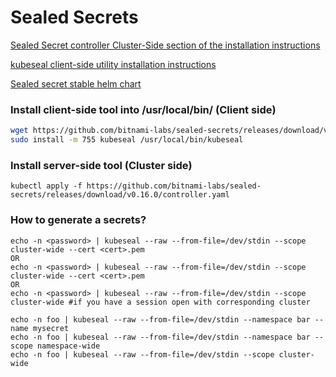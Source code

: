 # Sealed Secrets

[Sealed Secret controller Cluster-Side section of the installation instructions](https://github.com/bitnami-labs/sealed-secrets/releases)

[kubeseal client-side utility installation instructions](https://github.com/bitnami-labs/sealed-secrets/releases)

[Sealed secret stable helm chart](https://github.com/bitnami-labs/sealed-secrets)

### Install client-side tool into /usr/local/bin/ (Client side)
```sh
wget https://github.com/bitnami-labs/sealed-secrets/releases/download/v0.16.0/kubeseal-linux-amd64 -O kubeseal
sudo install -m 755 kubeseal /usr/local/bin/kubeseal
```

### Install server-side tool (Cluster side)
```
kubectl apply -f https://github.com/bitnami-labs/sealed-secrets/releases/download/v0.16.0/controller.yaml
```

### How to generate a secrets?
```
echo -n <password> | kubeseal --raw --from-file=/dev/stdin --scope cluster-wide --cert <cert>.pem
OR
echo -n <password> | kubeseal --raw --from-file=/dev/stdin --scope cluster-wide --cert <cert>.pem
OR
echo -n <password> | kubeseal --raw --from-file=/dev/stdin --scope cluster-wide #if you have a session open with corresponding cluster

echo -n foo | kubeseal --raw --from-file=/dev/stdin --namespace bar --name mysecret
echo -n foo | kubeseal --raw --from-file=/dev/stdin --namespace bar --scope namespace-wide
echo -n foo | kubeseal --raw --from-file=/dev/stdin --scope cluster-wide
```